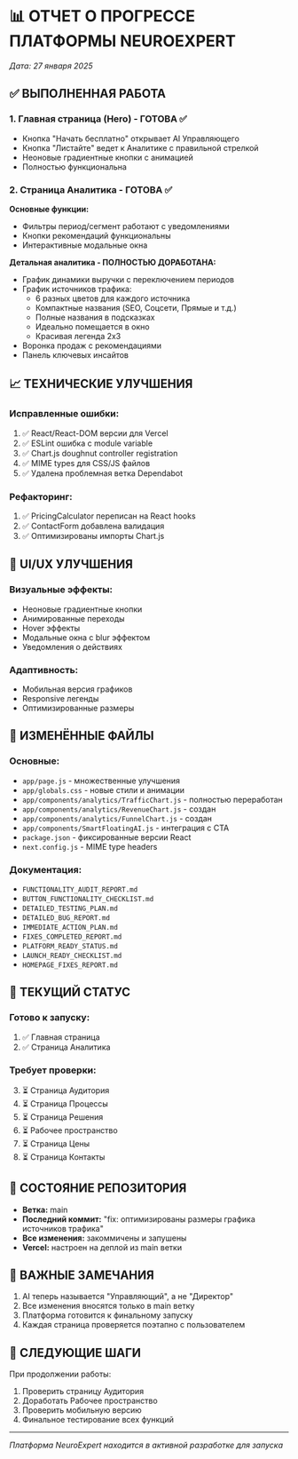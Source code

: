 # 📊 ОТЧЕТ О ПРОГРЕССЕ ПЛАТФОРМЫ NEUROEXPERT
*Дата: 27 января 2025*

## ✅ ВЫПОЛНЕННАЯ РАБОТА

### 1. Главная страница (Hero) - ГОТОВА ✅
- Кнопка "Начать бесплатно" открывает AI Управляющего
- Кнопка "Листайте" ведет к Аналитике с правильной стрелкой
- Неоновые градиентные кнопки с анимацией
- Полностью функциональна

### 2. Страница Аналитика - ГОТОВА ✅
**Основные функции:**
- Фильтры период/сегмент работают с уведомлениями
- Кнопки рекомендаций функциональны
- Интерактивные модальные окна

**Детальная аналитика - ПОЛНОСТЬЮ ДОРАБОТАНА:**
- График динамики выручки с переключением периодов
- График источников трафика:
  - 6 разных цветов для каждого источника
  - Компактные названия (SEO, Соцсети, Прямые и т.д.)
  - Полные названия в подсказках
  - Идеально помещается в окно
  - Красивая легенда 2x3
- Воронка продаж с рекомендациями
- Панель ключевых инсайтов

## 📈 ТЕХНИЧЕСКИЕ УЛУЧШЕНИЯ

### Исправленные ошибки:
1. ✅ React/React-DOM версии для Vercel
2. ✅ ESLint ошибка с module variable
3. ✅ Chart.js doughnut controller registration
4. ✅ MIME types для CSS/JS файлов
5. ✅ Удалена проблемная ветка Dependabot

### Рефакторинг:
1. ✅ PricingCalculator переписан на React hooks
2. ✅ ContactForm добавлена валидация
3. ✅ Оптимизированы импорты Chart.js

## 🎨 UI/UX УЛУЧШЕНИЯ

### Визуальные эффекты:
- Неоновые градиентные кнопки
- Анимированные переходы
- Hover эффекты
- Модальные окна с blur эффектом
- Уведомления о действиях

### Адаптивность:
- Мобильная версия графиков
- Responsive легенды
- Оптимизированные размеры

## 📁 ИЗМЕНЁННЫЕ ФАЙЛЫ

### Основные:
- `app/page.js` - множественные улучшения
- `app/globals.css` - новые стили и анимации
- `app/components/analytics/TrafficChart.js` - полностью переработан
- `app/components/analytics/RevenueChart.js` - создан
- `app/components/analytics/FunnelChart.js` - создан
- `app/components/SmartFloatingAI.js` - интеграция с CTA
- `package.json` - фиксированные версии React
- `next.config.js` - MIME type headers

### Документация:
- `FUNCTIONALITY_AUDIT_REPORT.md`
- `BUTTON_FUNCTIONALITY_CHECKLIST.md`
- `DETAILED_TESTING_PLAN.md`
- `DETAILED_BUG_REPORT.md`
- `IMMEDIATE_ACTION_PLAN.md`
- `FIXES_COMPLETED_REPORT.md`
- `PLATFORM_READY_STATUS.md`
- `LAUNCH_READY_CHECKLIST.md`
- `HOMEPAGE_FIXES_REPORT.md`

## 🚀 ТЕКУЩИЙ СТАТУС

### Готово к запуску:
1. ✅ Главная страница
2. ✅ Страница Аналитика

### Требует проверки:
3. ⏳ Страница Аудитория
4. ⏳ Страница Процессы
5. ⏳ Страница Решения
6. ⏳ Рабочее пространство
7. ⏳ Страница Цены
8. ⏳ Страница Контакты

## 💾 СОСТОЯНИЕ РЕПОЗИТОРИЯ

- **Ветка:** main
- **Последний коммит:** "fix: оптимизированы размеры графика источников трафика"
- **Все изменения:** закоммичены и запушены
- **Vercel:** настроен на деплой из main ветки

## 📌 ВАЖНЫЕ ЗАМЕЧАНИЯ

1. AI теперь называется "Управляющий", а не "Директор"
2. Все изменения вносятся только в main ветку
3. Платформа готовится к финальному запуску
4. Каждая страница проверяется поэтапно с пользователем

## 🔄 СЛЕДУЮЩИЕ ШАГИ

При продолжении работы:
1. Проверить страницу Аудитория
2. Доработать Рабочее пространство
3. Проверить мобильную версию
4. Финальное тестирование всех функций

---
*Платформа NeuroExpert находится в активной разработке для запуска*